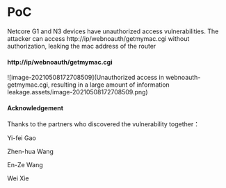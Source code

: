 # PoC

Netcore G1 and N3 devices have unauthorized access vulnerabilities. The attacker can access http://ip/webnoauth/getmymac.cgi without authorization, leaking the mac address of the router

#### http://ip/webnoauth/getmymac.cgi

![image-20210508172708509](Unauthorized access in webnoauth-getmymac.cgi, resulting in a large amount of information leakage.assets/image-20210508172708509.png)











#### Acknowledgement

Thanks to the partners who discovered the vulnerability together：

Yi-fei Gao

Zhen-hua Wang

En-Ze Wang

Wei Xie